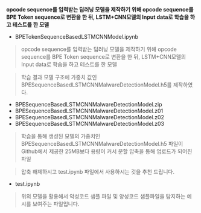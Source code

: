 **opcode sequence를 입력받는 딥러닝 모델을 제작하기 위해 opcode sequence를 BPE Token sequence로 변환을 한 뒤, LSTM+CNN모델의 Input data로 학습을 하고 테스트를 한 모델**

* BPETokenSequenceBasedLSTMCNNModel.ipynb

> opcode sequence를 입력받는 딥러닝 모델을 제작하기 위해 opcode sequence를 BPE Token sequence로 변환을 한 뒤, LSTM+CNN모델의 Input data로 학습을 하고 테스트를 한 모델

> 학습 결과 모델 구조에 가중치 값인 BPESequenceBasedLSTMCNNMalwareDetectionModel.h5를 제작하였다.

* BPESequenceBasedLSTMCNNMalwareDetectionModel.zip
* BPESequenceBasedLSTMCNNMalwareDetectionModel.z01
* BPESequenceBasedLSTMCNNMalwareDetectionModel.z02
* BPESequenceBasedLSTMCNNMalwareDetectionModel.z03

> 학습을 통해 생성된 모델의 가중치인 BPESequenceBasedLSTMCNNMalwareDetectionModel.h5 파일이 Github에서 제공한 
25MB보다 용량이 커서 분할 압축을 통해 업로드가 되어진 파일

> 압축 해제하시고 test.ipynb 파일에서 사용하시는 것을 추천 드립니다.

* test.ipynb

> 위의 모델을 활용해서 악성코드 샘플 파일 및 양성코드 샘플파일을 탐지하는 예시를 보여주는 파일입니다.
